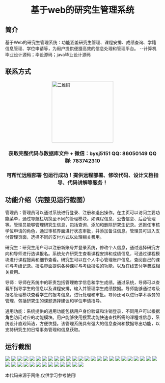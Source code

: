 <p><h1 align="center">基于web的研究生管理系统</h1></p>

## 简介
基于Web的研究生管理系统：功能涵盖研究生管理、课程安排、成绩查询、学籍信息管理、学位申请等，为用户提供便捷高效的信息处理和管理平台。    --计算机毕业设计源码；毕设源码；java毕业设计源码


## 联系方式
<img src="https://bs-1329754181.cos.ap-shanghai.myqcloud.com/wx.jpg" alt="二维码" style="display: block; margin: 0 auto;" width="200px">
<p><h3 align="center">获取完整代码与数据库文件 + 微信：bysj5151 QQ: 86050149 QQ群: 783742310</h3></p>
<p><h3 align="center">可帮忙远程部署 包运行成功！提供远程部署、修改代码、设计文档指导、代码讲解等服务！</h3></p>

## 功能介绍（完整见运行截图）
管理员：管理员可以通过系统进行登录、注册和退出操作。在主页可以访问主要功能菜单，通过导航栏切换至不同的管理模块，如课程信息、公告信息、后台管理等。管理员能够管理研究生信息，包括查询、添加和删除研究生记录。还担任审核学位申请的角色，通过审核界面进行状态审批，并添加备注信息。管理员可进入支付管理页面，选择不同的支付方式以处理相关费用。

研究生：研究生用户可以注册新账号并登录系统，修改个人信息，通过选择研究方向和导师进行选课报名。系统允许研究生查看课程安排和成绩信息，可通过课程模块进行课程搜索和细节查看。研究生可以在个人中心管理账户信息，查阅自己的课程与考级记录。报名界面提供各种课程与考级报名的功能，以及在线支付学费或相关费用。

导师：导师在系统中的职责包括管理教学信息和学生成绩。通过系统，导师可以查看所指导学生的信息以及课程安排，输入并管理学生成绩数据。导师能够通过考级报名管理模块查看学生的报考信息，进行处理和审批。导师还可以进行学术事务的管理，包括研究生的课题选择建议和学位申请指导。

通用功能：系统提供的通用功能包括用户身份验证和注销登录，不同用户可以根据角色访问对应的功能模块。用户能够使用搜索功能快速查找所需的课程或信息，系统设计直观简洁，方便快捷。该管理系统具有强大的信息查询和数据导出功能，以支持研究生的日常事务管理和信息获取。


## 运行截图
![](https://bs-1329754181.cos.ap-shanghai.myqcloud.com/ssm/WebBasedGraduateManagementSystem/img/001.jpg)
![](https://bs-1329754181.cos.ap-shanghai.myqcloud.com/ssm/WebBasedGraduateManagementSystem/img/002.jpg)
![](https://bs-1329754181.cos.ap-shanghai.myqcloud.com/ssm/WebBasedGraduateManagementSystem/img/003.jpg)
![](https://bs-1329754181.cos.ap-shanghai.myqcloud.com/ssm/WebBasedGraduateManagementSystem/img/004.jpg)
![](https://bs-1329754181.cos.ap-shanghai.myqcloud.com/ssm/WebBasedGraduateManagementSystem/img/005.jpg)
![](https://bs-1329754181.cos.ap-shanghai.myqcloud.com/ssm/WebBasedGraduateManagementSystem/img/006.jpg)
![](https://bs-1329754181.cos.ap-shanghai.myqcloud.com/ssm/WebBasedGraduateManagementSystem/img/007.jpg)
![](https://bs-1329754181.cos.ap-shanghai.myqcloud.com/ssm/WebBasedGraduateManagementSystem/img/008.jpg)
![](https://bs-1329754181.cos.ap-shanghai.myqcloud.com/ssm/WebBasedGraduateManagementSystem/img/009.jpg)
![](https://bs-1329754181.cos.ap-shanghai.myqcloud.com/ssm/WebBasedGraduateManagementSystem/img/010.jpg)
![](https://bs-1329754181.cos.ap-shanghai.myqcloud.com/ssm/WebBasedGraduateManagementSystem/img/011.jpg)
![](https://bs-1329754181.cos.ap-shanghai.myqcloud.com/ssm/WebBasedGraduateManagementSystem/img/012.jpg)
![](https://bs-1329754181.cos.ap-shanghai.myqcloud.com/ssm/WebBasedGraduateManagementSystem/img/013.jpg)
![](https://bs-1329754181.cos.ap-shanghai.myqcloud.com/ssm/WebBasedGraduateManagementSystem/img/014.jpg)
![](https://bs-1329754181.cos.ap-shanghai.myqcloud.com/ssm/WebBasedGraduateManagementSystem/img/015.jpg)
![](https://bs-1329754181.cos.ap-shanghai.myqcloud.com/ssm/WebBasedGraduateManagementSystem/img/016.jpg)
![](https://bs-1329754181.cos.ap-shanghai.myqcloud.com/ssm/WebBasedGraduateManagementSystem/img/017.jpg)
![](https://bs-1329754181.cos.ap-shanghai.myqcloud.com/ssm/WebBasedGraduateManagementSystem/img/018.jpg)
![](https://bs-1329754181.cos.ap-shanghai.myqcloud.com/ssm/WebBasedGraduateManagementSystem/img/019.jpg)
![](https://bs-1329754181.cos.ap-shanghai.myqcloud.com/ssm/WebBasedGraduateManagementSystem/img/020.jpg)
![](https://bs-1329754181.cos.ap-shanghai.myqcloud.com/ssm/WebBasedGraduateManagementSystem/img/021.jpg)
![](https://bs-1329754181.cos.ap-shanghai.myqcloud.com/ssm/WebBasedGraduateManagementSystem/img/022.jpg)
![](https://bs-1329754181.cos.ap-shanghai.myqcloud.com/ssm/WebBasedGraduateManagementSystem/img/023.jpg)
![](https://bs-1329754181.cos.ap-shanghai.myqcloud.com/ssm/WebBasedGraduateManagementSystem/img/024.jpg)
![](https://bs-1329754181.cos.ap-shanghai.myqcloud.com/ssm/WebBasedGraduateManagementSystem/img/025.jpg)
![](https://bs-1329754181.cos.ap-shanghai.myqcloud.com/ssm/WebBasedGraduateManagementSystem/img/026.jpg)
![](https://bs-1329754181.cos.ap-shanghai.myqcloud.com/ssm/WebBasedGraduateManagementSystem/img/027.jpg)
![](https://bs-1329754181.cos.ap-shanghai.myqcloud.com/ssm/WebBasedGraduateManagementSystem/img/028.jpg)
![](https://bs-1329754181.cos.ap-shanghai.myqcloud.com/ssm/WebBasedGraduateManagementSystem/img/029.jpg)
![](https://bs-1329754181.cos.ap-shanghai.myqcloud.com/ssm/WebBasedGraduateManagementSystem/img/030.jpg)
![](https://bs-1329754181.cos.ap-shanghai.myqcloud.com/ssm/WebBasedGraduateManagementSystem/img/031.jpg)
![](https://bs-1329754181.cos.ap-shanghai.myqcloud.com/ssm/WebBasedGraduateManagementSystem/img/032.jpg)
![](https://bs-1329754181.cos.ap-shanghai.myqcloud.com/ssm/WebBasedGraduateManagementSystem/img/033.jpg)
![](https://bs-1329754181.cos.ap-shanghai.myqcloud.com/ssm/WebBasedGraduateManagementSystem/img/034.jpg)
![](https://bs-1329754181.cos.ap-shanghai.myqcloud.com/ssm/WebBasedGraduateManagementSystem/img/035.jpg)
![](https://bs-1329754181.cos.ap-shanghai.myqcloud.com/ssm/WebBasedGraduateManagementSystem/img/036.jpg)
![](https://bs-1329754181.cos.ap-shanghai.myqcloud.com/ssm/WebBasedGraduateManagementSystem/img/037.jpg)
![](https://bs-1329754181.cos.ap-shanghai.myqcloud.com/ssm/WebBasedGraduateManagementSystem/img/038.jpg)

<p>本代码来源于网络,仅供学习参考使用!</p>
